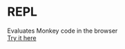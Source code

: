 # REPL
Evaluates Monkey code in the browser  
[Try it here](https://moritz-tiesler.github.io/repl/)

